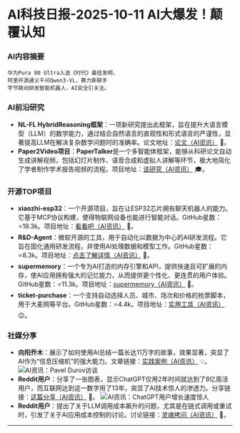 
# AI科技日报-2025-10-11 AI大爆发！颠覆认知
### **AI内容摘要**
```
华为Pura 80 Ultra入选《时代》最佳发明，
阿里开源通义千问Qwen3-VL，赛力斯联手
字节跳动研发智能机器人，AI安全引关注。
```
### AI前沿研究
*   **NL-FL HybridReasoning框架**：一项新研究提出此框架，旨在提升大语言模型（LLM）的数学能力，通过结合自然语言的直观性和形式语言的严谨性，显著提高LLM在解决复杂数学问题时的准确率。论文地址：[论文（AI资讯）](https://arxiv.org/abs/2505.23703) 🧠。
*   **Paper2Video项目**：**PaperTalker**是一个多智能体框架，能够从科研论文自动生成讲解视频，包括幻灯片制作、语音合成和虚拟人讲解等环节，极大地简化了学者制作学术报告视频的流程。项目地址：[该研究（AI资讯）](https://github.com/showlab/Paper2Video) 🎓。
### 开源TOP项目
*   **xiaozhi-esp32**：一个开源项目，旨在让ESP32芯片拥有聊天机器人的能力。它基于MCP协议构建，使得物联网设备也能进行智能对话。GitHub星数：⭐19.3k。项目地址：[看看吧（AI资讯）](https://github.com/78/xiaozhi-esp32) 🤖。
*   **R&D-Agent**：微软开源的工具，用于自动化以数据为中心的AI研发流程。它旨在固化通用研发流程，并使用AI处理数据和模型工作。GitHub星数：⭐8.3k。项目地址：[点击了解详情（AI资讯）](https://github.com/microsoft/RD-Agent) 🚀。
*   **supermemory**：一个专为AI打造的内存引擎和API，提供快速且可扩展的内存，使AI应用拥有强大的记忆能力，从而提供更个性化、更连贯的用户体验。GitHub星数：⭐11.3k。项目地址：[supermemory（AI资讯）](https://github.com/supermemoryai/supermemory) 🧠。
*   **ticket-purchase**：一个支持自动选择人员、城市、场次和价格的抢票脚本，用于大麦网等平台。GitHub星数：⭐4.4k。项目地址：[实用工具（AI资讯）](https://github.com/WECENG/ticket-purchase) 😉。
### 社媒分享
*   **向阳乔木**：展示了如何使用AI总结一篇长达11万字的故事，效果显著，突显了AI作为“信息压缩机”的强大能力。文章链接：[实践案例（AI资讯）](https://mp.weixin.qq.com/s/5f7epqe8zBy8BE7zwhaDtA) 💡。
    ![AI资讯：Pavel Durov访谈](https://source.hubtoday.app/images/2025/10/news_01k779978jfytb6z77ypzqqzs9.avif)
*   **Reddit用户**：分享了一张图表，显示ChatGPT仅用2年时间就达到了8亿周活用户，而互联网达到这一数字用了13年，突显了AI技术惊人的渗透力。分享链接：[这篇分享（AI资讯）](https://www.reddit.com/r/artificial/comments/1o2xlnk/it_took_the_internet_13_years_to_get_800_million/) 🤯。
    ![AI资讯：ChatGPT用户增长速度惊人](https://source.hubtoday.app/images/2025/10/news_01k7799jawft6a4t6vadq4vek1.avif)
*   **Reddit用户**：提出了关于LLM调用成本飙升的问题，尤其是在链式调用或重试时，引发了关于AI应用成本控制的讨论。讨论链接：[灵魂拷问（AI资讯）](https://www.reddit.com/r/artificial/comments/1o2bwl8/llm_calls_burning_way_more_tokens_than_expected/) 💸。
---